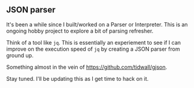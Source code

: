 ## JSON parser

It's been a while since I built/worked on a Parser or Interpreter. This is an ongoing hobby project to explore a bit of parsing refresher.

Think of a tool like `jq`. This is essentially an experiement to see if I can improve on the execution speed of `jq` by creating a JSON parser from ground up.

Something almost in the vein of https://github.com/tidwall/gjson.

Stay tuned. I'll be updating this as I get time to hack on it.
